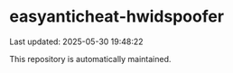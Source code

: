 # easyanticheat-hwidspoofer

Last updated: 2025-05-30 19:48:22

This repository is automatically maintained.
